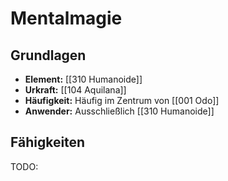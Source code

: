 # Mentalmagie

## Grundlagen  
- **Element:** [[310 Humanoide]]
- **Urkraft:** [[104 Aquilana]]
- **Häufigkeit:** Häufig im Zentrum von [[001 Odo]]
- **Anwender:** Ausschließlich [[310 Humanoide]]

## Fähigkeiten
TODO:



